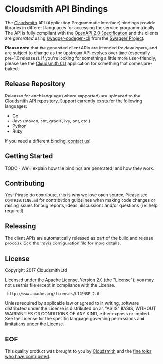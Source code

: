 # Cloudsmith API Bindings

The [Cloudsmith](https://cloudsmith.io) API (Application Programmatic Interface) bindings provide libraries in different languages for accessing the service programmatically. The API is fully compliant with the [OpenAPI 2.0 Specification](https://github.com/OAI/OpenAPI-Specification/blob/master/versions/2.0.md) and the clients are *generated* using [swagger-codegen-cli](https://github.com/swagger-api/swagger-codegen/tree/master/modules/swagger-codegen-cli) from the [Swagger Project](https://swagger.io/).

**Please note** that the generated client APIs are intended for developers, and are subject to change as the upstream API evolves over time (especially pre-1.0 releases). If you're looking for something a little more user-friendly, please see the [Cloudsmith CLI](https://github.com/cloudsmith-io/cloudsmith-cli/) application for something that comes pre-baked.

## Release Repository

Releases for each language (where supported) are uploaded to the [Cloudsmith API repository](https://cloudsmith.io/package/ns/cloudsmith/repos/cli/packages/). Support currently exists for the following languages:

- Go
- Java (maven, sbt, gradle, ivy, ant, etc.)
- Python
- Ruby

If you need a different binding, [contact us](https://help.cloudsmith.io/docs/contact-us)!

## Getting Started

TODO - We'll explain how the bindings are generated, and how they work.

## Contributing

Yes! Please do contribute, this is why we love open source.  Please see `CONTRIBUTING.md` for contribution guidelines when making code changes or raising issues for bug reports, ideas, discussions and/or questions (i.e. help required).

## Releasing

The client APIs are automatically released as part of the build and release process. See the [travis configuration file](https://github.com/cloudsmith-io/cloudsmith-api/blob/master/.travis.yml) for more details.

## License

Copyright 2017 Cloudsmith Ltd

Licensed under the Apache License, Version 2.0 (the "License");
you may not use this file except in compliance with the License.

     http://www.apache.org/licenses/LICENSE-2.0

Unless required by applicable law or agreed to in writing, software
distributed under the License is distributed on an "AS IS" BASIS,
WITHOUT WARRANTIES OR CONDITIONS OF ANY KIND, either express or implied.
See the License for the specific language governing permissions and
limitations under the License.


## EOF

This quality product was brought to you by [Cloudsmith](https://cloudsmith.io) and the [fine folks who have contributed](https://github.com/cloudsmith-io/cloudsmith-cli/blob/master/CONTRIBUTORS.md).
